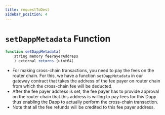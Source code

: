 ```yaml
---
title: requestToDest
sidebar_position: 4
---
```


# `setDappMetadata` Function

```javascript
function setDappMetadata(
    string memory feePayerAddress
    ) external returns (uint64)
```

- For making cross-chain transactions, you need to pay the fees on the router chain. For this, we have a function `setDappMetadata` in our gateway contract that takes the address of the fee payer on router chain from which the cross-chain fee will be deducted. 
- After the fee payer address is set, the fee payer has to provide approval on the router chain that this address is willing to pay fees for this Dapp thus enabling the Dapp to actually perform the cross-chain transaction. 
- Note that all the fee refunds will be credited to this fee payer address.